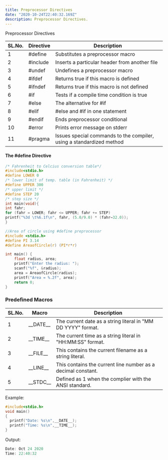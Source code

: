 ```yaml
---
title: Preprocessor Directives
date: "2020-10-24T22:40:32.169Z"
description: Preprocessor Directives.
---
```


Preprocessor Directives

| SL.No. | Directive | Description                                                          |
| ------ | --------- | -------------------------------------------------------------------- |
| 1      | #define   | Substitutes a preprocessor macro                                     |
| 2      | #include  | Inserts a particular header from another file                        |
| 3      | #undef    | Undefines a preprocessor macro                                       |
| 4      | #ifdef    | Returns true if this macro is defined                                |
| 5      | #ifndef   | Returns true if this macro is not defined                            |
| 6      | #if       | Tests if a compile time condition is true                            |
| 7      | #else     | The alternative for #if                                              |
| 8      | #elif     | #else and #if in one statement                                       |
| 9      | #endif    | Ends preprocessor conditional                                        |
| 10     | #error    | Prints error message on stderr                                       |
| 11     | #pragma   | Issues special commands to the compiler, using a standardized method |

#### The #define Directive

```c
/* Fahrenheit to Celcius conversion table*/
#include<stdio.h>
#define LOWER 0
/* lower limit of temp. table (in Fahrenheit) */
#define UPPER 300
/* upper limit */
#define STEP 20
/* step size */
int main(void){
int fahr;
for (fahr = LOWER; fahr <= UPPER; fahr += STEP)
printf("%3d \t%6.1f\n", fahr, (5.0/9.0) * (fahr−32.0));
}
```

```c
//Area of circle using #define preprocessor
#include <stdio.h>
#define PI 3.14
#define AreaofCircle(r) (PI*r*r)

int main() {
    float radius, area;
    printf("Enter the radius: ");
    scanf("%f", &radius);
    area = AreaofCircle(radius);
    printf("Area = %.2f", area);
    return 0;
}
```

### Predefined Macros

| SL.No. | Macro        | Description                                                  |
| ------ | ------------ | ------------------------------------------------------------ |
| 1      | \_\_DATE\_\_ | The current date as a string literal in "MM DD YYYY" format. |
| 2      | \_\_TIME\_\_ | The current time as a string literal in "HH:MM:SS" format.   |
| 3      | \_\_FILE\_\_ | This contains the current filename as a string literal.      |
| 4      | \_\_LINE\_\_ | This contains the current line number as a decimal constant. |
| 5      | \_\_STDC\_\_ | Defined as 1 when the complier with the ANSI standard.       |

Example:

```c
#include<stdio.h>
void main()
{
  printf("Date: %s\n",__DATE__);
  printf("Time: %s\n",__TIME__);
}
```

Output:

```c
Date: Oct 24 2020
Time: 22:40:32
```
